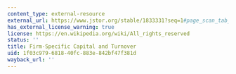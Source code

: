 ```yaml
---
content_type: external-resource
external_url: https://www.jstor.org/stable/1833331?seq=1#page_scan_tab_contents
has_external_license_warning: true
license: https://en.wikipedia.org/wiki/All_rights_reserved
status: ''
title: Firm-Specific Capital and Turnover
uid: 1f03c979-6818-40fc-883e-842bf47f381d
wayback_url: ''
---
```

